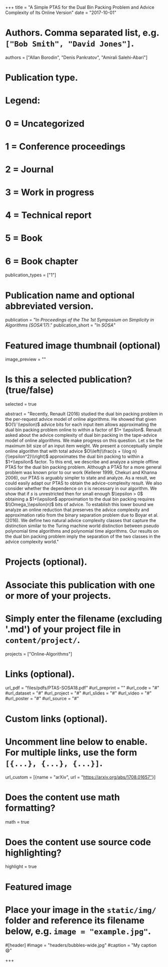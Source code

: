 +++
title = "A Simple PTAS for the Dual Bin Packing Problem and Advice Complexity of Its Online Version"
date = "2017-10-01"

# Authors. Comma separated list, e.g. `["Bob Smith", "David Jones"]`.
authors = ["Allan Borodin", "Denis Pankratov", "Amirali Salehi-Abari"]


# Publication type.
# Legend:
# 0 = Uncategorized
# 1 = Conference proceedings
# 2 = Journal
# 3 = Work in progress
# 4 = Technical report
# 5 = Book
# 6 = Book chapter
publication_types = ["1"]

# Publication name and optional abbreviated version.
publication = "In *Proceedings of the The 1st Symposium on Simplicity in Algorithms  (SOSA'17)*."
publication_short = "In *SOSA*"



# Featured image thumbnail (optional)
image_preview = ""

# Is this a selected publication? (true/false)
selected = true

abstract = "Recently, Renault (2016) studied the dual bin packing problem in the per-request advice model of online algorithms. He showed that given $O(1/ \\epsilon)$ advice bits for each input item allows approximating the dual bin packing problem online to within a factor of $1+ \\epsilon$. Renault asked about the advice complexity of dual bin packing in the tape-advice model of online algorithms. We make progress on this question. Let $s$ be the maximum bit size of an input item weight. We present a conceptually simple online algorithm that with total advice $O\\left(\\frac{s + \\log n}{\\epsilon^2}\\right)$ approximates the dual bin packing to within a $1+\\epsilon$ factor. To this end, we describe and analyze a simple offline PTAS for the dual bin packing problem. Although a PTAS for a more general problem was known prior to our work (Kellerer 1999, Chekuri and Khanna 2006), our PTAS is arguably simpler to state and analyze. As a result, we could easily adapt our PTAS to obtain the advice-complexity result. We also consider whether the dependence on $s$ is necessary in our algorithm. We show that if $s$ is unrestricted then for small enough $\\epsilon > 0$ obtaining a $1+\\epsilon$ approximation to the dual bin packing requires $\\Omega_\\epsilon(n)$ bits of advice. To establish this lower bound we analyze an online reduction that preserves the advice complexity and approximation ratio from the binary separation problem due to Boyar et al. (2016). We define two natural advice complexity classes that capture the distinction similar to the Turing machine world distinction between pseudo polynomial time algorithms and polynomial time algorithms. Our results on the dual bin packing problem imply the separation of the two classes in the advice complexity world."

# Projects (optional).
#   Associate this publication with one or more of your projects.
#   Simply enter the filename (excluding '.md') of your project file in `content/project/`.
projects = ["Online-Algorithms"]

# Links (optional).
url_pdf = "files/pdfs/PTAS-SOSA18.pdf"
#url_preprint = ""
#url_code = "#"
#url_dataset = "#"
#url_project = "#"
#url_slides = "#"
#url_video = "#"
#url_poster = "#"
#url_source = "#"

# Custom links (optional).
#   Uncomment line below to enable. For multiple links, use the form `[{...}, {...}, {...}]`.
url_custom = [{name = "arXiv", url = "https://arxiv.org/abs/1708.01657"}]

# Does the content use math formatting?
math = true

# Does the content use source code highlighting?
highlight = true

# Featured image
# Place your image in the `static/img/` folder and reference its filename below, e.g. `image = "example.jpg"`.
#[header]
#image = "headers/bubbles-wide.jpg"
#caption = "My caption :smile:"

+++
